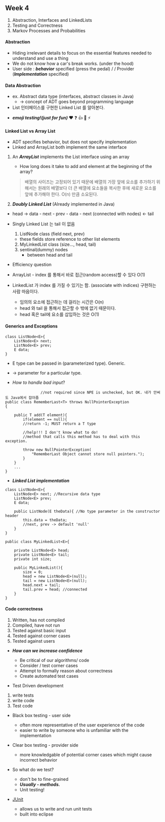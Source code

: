 ﻿## Week 4 
1. Abstraction, Interfaces and LinkedLists 
2. Testing and Correctness 
3. Markov Processes and Probabilities 

#### Abstraction 
* Hiding irrelevant details to focus on the essential features needed to understand and use a thing
* We do not know how a car's break works. (under the hood)
* User side : ***behavior*** specified (press the pedal) / <Abstraction Barrier> / Provider (***Implementation*** specified)

#### **Data Abstraction**
* ex. Abstract data type (interfaces, abstract classes in Java)
    * -> concept of ADT goes beyond programming language
* List 인터페이스를 구현한 Linked List 를 알아본다. 

- ***emoji testing!(just for fun)***
:heart: :question: :+1: :two_women_holding_hands: :zap:

#### Linked List vs Array List 
* ADT specifies behavior, but does not specify implementation
* Linked and ArrayList both implement the same interface 
1. An ***ArrayList*** implements the List interface using an array 
	* How long does it take to add and element at the beginning of the array? 
	> 배열의 사이즈는 고정되어 있기 때문에 배열의 가장 앞에 요소를 추가하기 위해서는 원래의 배열보다 더 큰 배열에 요소들을 복사한 후에 새로운 요소를 앞에 추가해야 한다. O(n) 만큼 소요된다. 

2. ***Doubly Linked List*** (Already implemented in Java)
* head -> data - next - prev - data - next (connected with nodes) <- tail 
* Singly Linked List 는 tail 이 없음 

	1. ListNode class (field next, prev)
	* these fields store reference to other list elements
	2. MyLinkedList class (size..., head, tail)
	3. sentinal(dummy) nodes 
		* between head and tail 

* Efficiency question	
* ArrayList - index 를 통해서 바로 접근(random access)할 수 있다 O(1) 
* LinkedList 가 index 를 가질 수 있기는 함. (associate with indices) 구현하는 사람 마음이다.  
	* 임의의 요소에 접근하는 데 걸리는 시간은 O(n)
	* head 와 tail 을 통해서 접근할 수 밖에 없기 때문이다. 
	* head 혹은 tail에 요소를 삽입하는 것은 O(1)

#### Generics and Exceptions 
``` 
class ListNode<E>{
	ListNode<E> next; 
	ListNode<E> prev; 
	E data; 
}
```
* E type can be passed in (parameterized type). Generic. 
* <T> -> parameter for a particular type. 

* *How to handle bad input*? 
```
				//not required since NPE is unchecked, but OK. 내가 안써도 Java에서 잡아줌
public class RememberLast<T> throws NullPointerException
{

	public T add(T element){
		if(element == null){
		//return -1; MUST return a T type 

		//help!!! I don't know what to do! 
		//method that calls this method has to deal with this exception. 

		throw new NullPointerException(
			"RememberLast Object cannot store null pointers."); 
		}
	}
	...
}
```
* ***Linked List implementation***
``` 
class ListNode<E>{
	ListNode<E> next; //Recursive data type 
	ListNode<E> prev; 
	E data; 

	public ListNode(E theData){ //No type parameter in the constructor header
		this.data = theData; 
		//next, prev -> default 'null'
	}
}

public class MyLinkedList<E>{

	private ListNode<E> head; 
	private ListNode<E> tail; 
	private int size; 

	public MyLinkedList(){
		size = 0;
		head = new ListNode<E>(null); 
		tail = new ListNode<E>(null); 
		head.next = tail; 
		tail.prev = head; //connected 
	}
}
```

#### Code correctness 
1. Written, has not compiled 
2. Compiled, have not run 
3. Tested against basic input 
4. Tested against corner cases 
5. Tested against users 

* ***How can we increase confidence***
	* Be critical of our algorithms/ code 
	* Consider / test corner cases 
	* Attempt to formally reason about correctness 
	* Create automated test cases 

* Test Driven development 
1. write tests 
2. write code 
3. Test code 

* Black box testing - user side 
	* often more representative of the user experience of the code 
	* easier to write by someone who is unfamiliar with the implementation 
* Clear box testing - provider side 
	* more knowledgable of potential corner cases which might cause incorrect behavior 
* So what do we test? 
	* don't be to fine-grained
	* ***Usually - methods.***
	* Unit testing! 

* [JUnit](http://junit.org/)
	* allows us to write and run unit tests 
	* built into eclipse 












 

